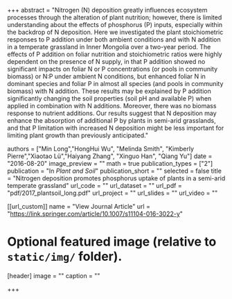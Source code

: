 +++
abstract = "Nitrogen (N) deposition greatly influences ecosystem processes through the alteration of plant nutrition; however, there is limited understanding about the effects of phosphorus (P) inputs, especially within the backdrop of N deposition. Here we investigated the plant stoichiometric responses to P addition under both ambient conditions and with N addition in a temperate grassland in Inner Mongolia over a two-year period. The effects of P addition on foliar nutrition and stoichiometric ratios were highly dependent on the presence of N supply, in that P addition showed no significant impacts on foliar N or P concentrations (or pools in community biomass) or N:P under ambient N conditions, but enhanced foliar N in dominant species and foliar P in almost all species (and pools in community biomass) with N addition. These results may be explained by P addition significantly changing the soil properties (soil pH and available P) when applied in combination with N additions. Moreover, there was no biomass response to nutrient additions. Our results suggest that N deposition may enhance the absorption of additional P by plants in semi-arid grasslands, and that P limitation with increased N deposition might be less important for limiting plant growth than previously anticipated."

authors = ["Min Long","HongHui Wu", "Melinda Smith", "Kimberly Pierre","Xiaotao Lü","Haiyang Zhang", "Xinguo Han", "Qiang Yu"]
date = "2016-08-20"
image_preview = ""
math = true
publication_types = ["2"]
publication = "In *Plant and Soil*"
publication_short = ""
selected = false
title = "Nitrogen deposition promotes phosphorus uptake of plants in a semi-arid temperate grassland"
url_code = ""
url_dataset = ""
url_pdf = "pdf/2017_plantsoil_long.pdf"
url_project = ""
url_slides = ""
url_video = ""

[[url_custom]]
name = "View Journal Article"
url = "https://link.springer.com/article/10.1007/s11104-016-3022-y"

# Optional featured image (relative to `static/img/` folder).
[header]
image = ""
caption = ""

+++
